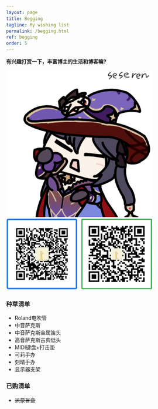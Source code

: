 ```yaml
---
layout: page
title: Begging
tagline: My wishing list
permalink: /begging.html
ref: begging
order: 5
---
```


**有兴趣打赏一下，丰富博主的生活和博客嘛?**

<img src='/begging.gif' alt='begging' width='400'>
<br />
<img src='/begging.jpg' alt='begging' width='400'>

### 种草清单
- Roland电吹管
- 中音萨克斯
- 中音萨克斯金属笛头
- 高音萨克斯古典低头
- MIDI键盘+打击垫
- 可莉手办
- 刻晴手办
- 显示器支架

### 已购清单
- ~~派蒙盲盒~~